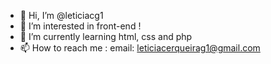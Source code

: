 - 👋 Hi, I’m @leticiacg1
- 👀 I’m interested in front-end !
- 🌱 I’m currently learning html, css and php
- 📫 How to reach me :
email: leticiacerqueirag1@gmail.com

<!---
leticiacg1/leticiacg1 is a ✨ special ✨ repository because its `README.md` (this file) appears on your GitHub profile.
You can click the Preview link to take a look at your changes.
--->
